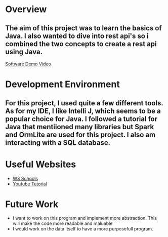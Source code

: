 # Overview

## The aim of this project was to learn the basics of Java. I also wanted to dive into rest api's so i combined the two concepts to create a rest api using Java.

[Software Demo Video](http://youtube.link.goes.here)

# Development Environment

## For this project, I used quite a few different tools. As for my IDE, I like Intelli J, which seems to be a popular choice for Java. I followed a tutorial for Java that mentiioned many libraries but Spark and OrmLite are used for this project. I also am interacting with a SQL database. 

# Useful Websites

* [W3 Schools]([http://url.link.goes.here](https://www.w3schools.com/java/default.asp))
* [Youtube Tutorial]([http://url.link.goes.here](https://www.youtube.com/watch?v=7YcW25PHnAA))

# Future Work

* I want to work on this program and implement more abstraction. This will make the code more readable and maluable
* I would work on the data itself to have a more purposefull program.
